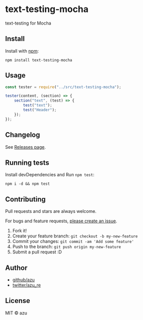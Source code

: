 # text-testing-mocha

text-testing for Mocha

## Install

Install with [npm](https://www.npmjs.com/):

    npm install text-testing-mocha

## Usage

```js
const tester = require("../src/text-testing-mocha");

tester(content, (section) => {
    section("text", (test) => {
        test("text");
        test("Header");
    });
});
```


## Changelog

See [Releases page](https://github.com/azu/text-testing-mocha/releases).

## Running tests

Install devDependencies and Run `npm test`:

    npm i -d && npm test

## Contributing

Pull requests and stars are always welcome.

For bugs and feature requests, [please create an issue](https://github.com/azu/text-testing-mocha/issues).

1. Fork it!
2. Create your feature branch: `git checkout -b my-new-feature`
3. Commit your changes: `git commit -am 'Add some feature'`
4. Push to the branch: `git push origin my-new-feature`
5. Submit a pull request :D

## Author

- [github/azu](https://github.com/azu)
- [twitter/azu_re](https://twitter.com/azu_re)

## License

MIT © azu

